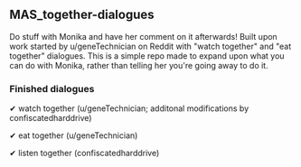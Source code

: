 ## MAS_together-dialogues
Do stuff with Monika and have her comment on it afterwards! Built upon work started by u/geneTechnician on Reddit with "watch together" and "eat together" dialogues. 
This is a simple repo made to expand upon what you can do with Monika, rather than telling her you're going away to do it. 

### Finished dialogues
✔ watch together (u/geneTechnician; additonal modifications by confiscatedharddrive)

✔ eat together (u/geneTechnician)

✔ listen together (confiscatedharddrive)
